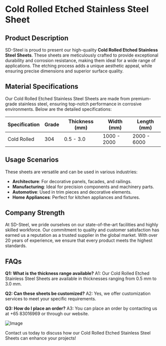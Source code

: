 # Cold Rolled Etched Stainless Steel Sheet

## Product Description
SD-Steel is proud to present our high-quality **Cold Rolled Etched Stainless Steel Sheets**. These sheets are meticulously crafted to provide exceptional durability and corrosion resistance, making them ideal for a wide range of applications. The etching process adds a unique aesthetic appeal, while ensuring precise dimensions and superior surface quality.

## Material Specifications
Our Cold Rolled Etched Stainless Steel Sheets are made from premium-grade stainless steel, ensuring top-notch performance in corrosive environments. Below are the detailed specifications:

| Specification | Grade | Thickness (mm) | Width (mm) | Length (mm) |
|---------------|-------|----------------|------------|-------------|
| Cold Rolled   | 304   | 0.5 - 3.0      | 1000 - 2000 | 2000 - 6000 |

## Usage Scenarios
These sheets are versatile and can be used in various industries:
- **Architecture**: For decorative panels, facades, and railings.
- **Manufacturing**: Ideal for precision components and machinery parts.
- **Automotive**: Used in trim pieces and decorative elements.
- **Home Appliances**: Perfect for kitchen appliances and fixtures.

## Company Strength
At SD-Steel, we pride ourselves on our state-of-the-art facilities and highly skilled workforce. Our commitment to quality and customer satisfaction has earned us a reputation as a trusted supplier in the global market. With over 20 years of experience, we ensure that every product meets the highest standards.

## FAQs
**Q1: What is the thickness range available?**
A1: Our Cold Rolled Etched Stainless Steel Sheets are available in thicknesses ranging from 0.5 mm to 3.0 mm.

**Q2: Can these sheets be customized?**
A2: Yes, we offer customization services to meet your specific requirements.

**Q3: How do I place an order?**
A3: You can place an order by contacting us at +65 83016969 or through our website.

![Image](https://github.com/user-attachments/assets/2567258e-e124-4816-932d-1809bd27ef0b)

Contact us today to discuss how our Cold Rolled Etched Stainless Steel Sheets can enhance your projects!
